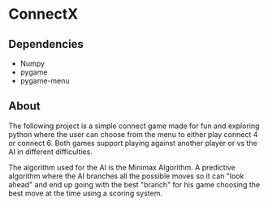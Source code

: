 # ConnectX
## Dependencies 
- Numpy
- pygame
- pygame-menu

## About
The following project is a simple connect game made for fun and exploring python where the user can choose from the menu to either play connect 4 or connect 6. Both games support playing against another player or vs the AI in different difficulties.

The algorithm used for the AI is the Minimax Algorithm. A predictive algorithm where the AI branches all the possible moves so it can "look ahead" and end up going with the best "branch" for his game choosing the best move at the time using a scoring system.
